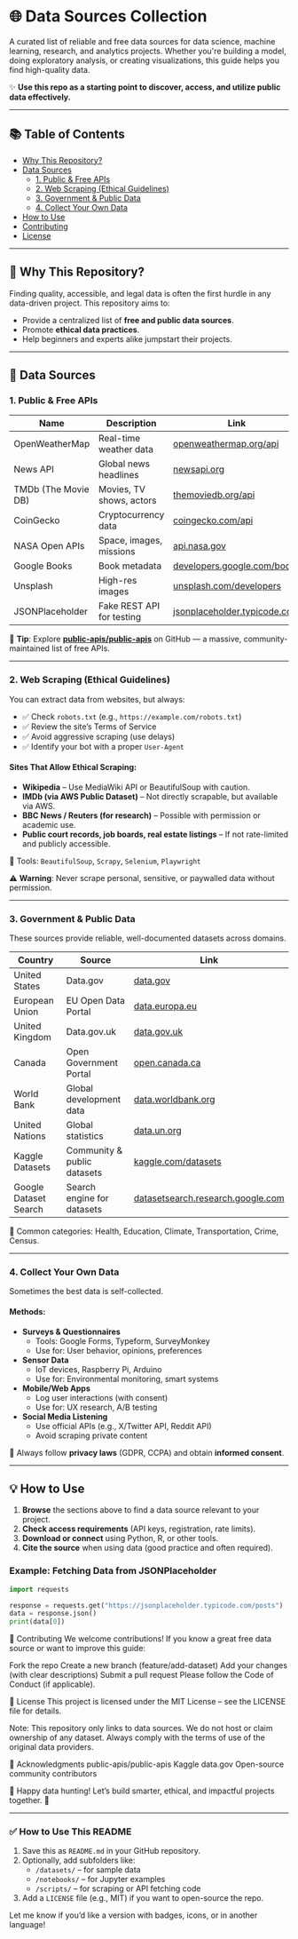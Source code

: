 # 🌐 Data Sources Collection

A curated list of reliable and free data sources for data science, machine learning, research, and analytics projects. Whether you're building a model, doing exploratory analysis, or creating visualizations, this guide helps you find high-quality data.

✨ **Use this repo as a starting point to discover, access, and utilize public data effectively.**

---

## 📚 Table of Contents
- [Why This Repository?](#why-this-repository)
- [Data Sources](#data-sources)
  - [1. Public & Free APIs](#1-public--free-apis)
  - [2. Web Scraping (Ethical Guidelines)](#2-web-scraping-ethical-guidelines)
  - [3. Government & Public Data](#3-government--public-data)
  - [4. Collect Your Own Data](#4-collect-your-own-data)
- [How to Use](#how-to-use)
- [Contributing](#contributing)
- [License](#license)

---

## 🤔 Why This Repository?

Finding quality, accessible, and legal data is often the first hurdle in any data-driven project. This repository aims to:
- Provide a centralized list of **free and public data sources**.
- Promote **ethical data practices**.
- Help beginners and experts alike jumpstart their projects.

---

## 📁 Data Sources

### 1. Public & Free APIs

| Name | Description | Link |
|------|-------------|------|
| OpenWeatherMap | Real-time weather data | [openweathermap.org/api](https://openweathermap.org/api) |
| News API | Global news headlines | [newsapi.org](https://newsapi.org) |
| TMDb (The Movie DB) | Movies, TV shows, actors | [themoviedb.org/api](https://www.themoviedb.org/documentation/api) |
| CoinGecko | Cryptocurrency data | [coingecko.com/api](https://www.coingecko.com/en/api) |
| NASA Open APIs | Space, images, missions | [api.nasa.gov](https://api.nasa.gov) |
| Google Books | Book metadata | [developers.google.com/books](https://developers.google.com/books) |
| Unsplash | High-res images | [unsplash.com/developers](https://unsplash.com/developers) |
| JSONPlaceholder | Fake REST API for testing | [jsonplaceholder.typicode.com](https://jsonplaceholder.typicode.com) |

📌 **Tip**: Explore [**public-apis/public-apis**](https://github.com/public-apis/public-apis) on GitHub — a massive, community-maintained list of free APIs.

---

### 2. Web Scraping (Ethical Guidelines)

You can extract data from websites, but always:
- ✅ Check `robots.txt` (e.g., `https://example.com/robots.txt`)
- ✅ Review the site’s Terms of Service
- ✅ Avoid aggressive scraping (use delays)
- ✅ Identify your bot with a proper `User-Agent`

#### Sites That Allow Ethical Scraping:
- **Wikipedia** – Use MediaWiki API or BeautifulSoup with caution.
- **IMDb (via AWS Public Dataset)** – Not directly scrapable, but available via AWS.
- **BBC News / Reuters (for research)** – Possible with permission or academic use.
- **Public court records, job boards, real estate listings** – If not rate-limited and publicly accessible.

🔧 Tools: `BeautifulSoup`, `Scrapy`, `Selenium`, `Playwright`

⚠️ **Warning**: Never scrape personal, sensitive, or paywalled data without permission.

---

### 3. Government & Public Data

These sources provide reliable, well-documented datasets across domains.

| Country | Source | Link |
|--------|--------|------|
| United States | Data.gov | [data.gov](https://data.gov) |
| European Union | EU Open Data Portal | [data.europa.eu](https://data.europa.eu) |
| United Kingdom | Data.gov.uk | [data.gov.uk](https://data.gov.uk) |
| Canada | Open Government Portal | [open.canada.ca](https://open.canada.ca) |
| World Bank | Global development data | [data.worldbank.org](https://data.worldbank.org) |
| United Nations | Global statistics | [data.un.org](https://data.un.org) |
| Kaggle Datasets | Community & public datasets | [kaggle.com/datasets](https://www.kaggle.com/datasets) |
| Google Dataset Search | Search engine for datasets | [datasetsearch.research.google.com](https://datasetsearch.research.google.com) |

📁 Common categories: Health, Education, Climate, Transportation, Crime, Census.

---

### 4. Collect Your Own Data

Sometimes the best data is self-collected.

#### Methods:
- **Surveys & Questionnaires**
  - Tools: Google Forms, Typeform, SurveyMonkey
  - Use for: User behavior, opinions, preferences
- **Sensor Data**
  - IoT devices, Raspberry Pi, Arduino
  - Use for: Environmental monitoring, smart systems
- **Mobile/Web Apps**
  - Log user interactions (with consent)
  - Use for: UX research, A/B testing
- **Social Media Listening**
  - Use official APIs (e.g., X/Twitter API, Reddit API)
  - Avoid scraping private content

🔐 Always follow **privacy laws** (GDPR, CCPA) and obtain **informed consent**.

---

## 💡 How to Use

1. **Browse** the sections above to find a data source relevant to your project.
2. **Check access requirements** (API keys, registration, rate limits).
3. **Download or connect** using Python, R, or other tools.
4. **Cite the source** when using data (good practice and often required).

### Example: Fetching Data from JSONPlaceholder
```python
import requests

response = requests.get("https://jsonplaceholder.typicode.com/posts")
data = response.json()
print(data[0])
```

🤝 Contributing
We welcome contributions! If you know a great free data source or want to improve this guide:

Fork the repo
Create a new branch (feature/add-dataset)
Add your changes (with clear descriptions)
Submit a pull request
Please follow the Code of Conduct (if applicable).

📄 License
This project is licensed under the MIT License – see the LICENSE file for details.

Note: This repository only links to data sources. We do not host or claim ownership of any dataset. Always comply with the terms of use of the original data providers. 

🙌 Acknowledgments
public-apis/public-apis
Kaggle
data.gov
Open-source community contributors

📌 Happy data hunting! Let’s build smarter, ethical, and impactful projects together. 🚀


---

### ✅ How to Use This README
1. Save this as `README.md` in your GitHub repository.
2. Optionally, add subfolders like:
   - `/datasets/` – for sample data
   - `/notebooks/` – for Jupyter examples
   - `/scripts/` – for scraping or API fetching code
3. Add a `LICENSE` file (e.g., MIT) if you want to open-source the repo.

Let me know if you’d like a version with badges, icons, or in another language!